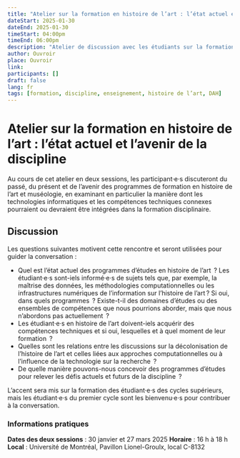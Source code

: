 ```yaml
---
title: "Atelier sur la formation en histoire de l’art : l’état actuel et l’avenir de la discipline"
dateStart: 2025-01-30
dateEnd: 2025-01-30
timeStart: 04:00pm
timeEnd: 06:00pm
description: "Atelier de discussion avec les étudiants sur la formation en histoire de l’art"
author: Ouvroir
place: Ouvroir
link:
participants: []
draft: false
lang: fr
tags: [formation, discipline, enseignement, histoire de l’art, DAH]
---
```


# Atelier sur la formation en histoire de l’art : l’état actuel et l’avenir de la discipline

Au cours de cet atelier en deux sessions, les participant·e·s discuteront du passé, du présent et de l’avenir des programmes de formation en histoire de l’art et muséologie, en examinant en particulier la manière dont les technologies informatiques et les compétences techniques connexes pourraient ou devraient être intégrées dans la formation disciplinaire.

## Discussion

Les questions suivantes motivent cette rencontre et seront utilisées pour guider la conversation : 

- Quel est l’état actuel des programmes d’études en histoire de l’art  ? Les étudiant·e·s sont-iels informé·e·s de sujets tels que, par exemple, la maîtrise des données, les méthodologies computationnelles ou les infrastructures numériques de l’information sur l’histoire de l’art ? Si oui, dans quels programmes  ? Existe-t-il des domaines d’études ou des ensembles de compétences que nous pourrions aborder, mais que nous n’abordons pas actuellement  ? 
- Les étudiant·e·s en histoire de l’art doivent-iels acquérir des compétences techniques et si oui, lesquelles et à quel moment de leur formation  ?
- Quelles sont les relations entre les discussions sur la décolonisation de l’histoire de l’art et celles liées aux approches computationnelles ou à l’influence de la technologie sur la recherche  ?
- De quelle manière pouvons-nous concevoir des programmes d’études pour relever les défis actuels et futurs de la discipline  ?

L’accent sera mis sur la formation des étudiant·e·s des cycles supérieurs, mais les étudiant·e·s du premier cycle sont les bienvenu·e·s pour contribuer à la conversation. 

### Informations pratiques

**Dates des deux sessions** : 30 janvier et 27 mars 2025
**Horaire** : 16 h à 18 h
**Local** : Université de Montréal, Pavillon Lionel-Groulx, local C-8132

